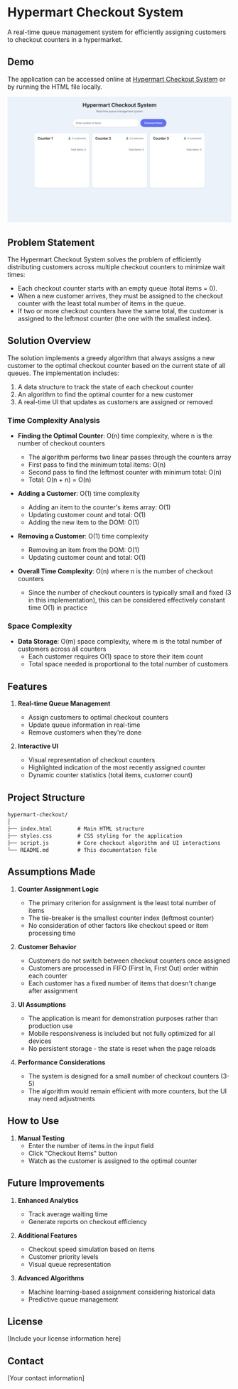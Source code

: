 # Hypermart Checkout System

A real-time queue management system for efficiently assigning customers to checkout counters in a hypermarket.

## Demo

The application can be accessed online at [Hypermart Checkout System](https://your-deployment-url.com) or by running the HTML file locally.

![Hypermart Checkout System Screenshot](screenshot.png)

## Problem Statement

The Hypermart Checkout System solves the problem of efficiently distributing customers across multiple checkout counters to minimize wait times:

- Each checkout counter starts with an empty queue (total items = 0).
- When a new customer arrives, they must be assigned to the checkout counter with the least total number of items in the queue.
- If two or more checkout counters have the same total, the customer is assigned to the leftmost counter (the one with the smallest index).

## Solution Overview

The solution implements a greedy algorithm that always assigns a new customer to the optimal checkout counter based on the current state of all queues. The implementation includes:

1. A data structure to track the state of each checkout counter
2. An algorithm to find the optimal counter for a new customer
3. A real-time UI that updates as customers are assigned or removed


### Time Complexity Analysis

- **Finding the Optimal Counter**: O(n) time complexity, where n is the number of checkout counters
  - The algorithm performs two linear passes through the counters array
  - First pass to find the minimum total items: O(n)
  - Second pass to find the leftmost counter with minimum total: O(n)
  - Total: O(n + n) = O(n)

- **Adding a Customer**: O(1) time complexity
  - Adding an item to the counter's items array: O(1)
  - Updating customer count and total: O(1)
  - Adding the new item to the DOM: O(1)

- **Removing a Customer**: O(1) time complexity
  - Removing an item from the DOM: O(1)
  - Updating customer count and total: O(1)

- **Overall Time Complexity**: O(n) where n is the number of checkout counters
  - Since the number of checkout counters is typically small and fixed (3 in this implementation), this can be considered effectively constant time O(1) in practice

### Space Complexity

- **Data Storage**: O(m) space complexity, where m is the total number of customers across all counters
  - Each customer requires O(1) space to store their item count
  - Total space needed is proportional to the total number of customers

## Features

1. **Real-time Queue Management**
   - Assign customers to optimal checkout counters
   - Update queue information in real-time
   - Remove customers when they're done

2. **Interactive UI**
   - Visual representation of checkout counters
   - Highlighted indication of the most recently assigned counter
   - Dynamic counter statistics (total items, customer count)


## Project Structure

```
hypermart-checkout/
│
├── index.html        # Main HTML structure
├── styles.css        # CSS styling for the application
├── script.js         # Core checkout algorithm and UI interactions
└── README.md         # This documentation file
```

## Assumptions Made

1. **Counter Assignment Logic**
   - The primary criterion for assignment is the least total number of items
   - The tie-breaker is the smallest counter index (leftmost counter)
   - No consideration of other factors like checkout speed or item processing time

2. **Customer Behavior**
   - Customers do not switch between checkout counters once assigned
   - Customers are processed in FIFO (First In, First Out) order within each counter
   - Each customer has a fixed number of items that doesn't change after assignment

3. **UI Assumptions**
   - The application is meant for demonstration purposes rather than production use
   - Mobile responsiveness is included but not fully optimized for all devices
   - No persistent storage - the state is reset when the page reloads

4. **Performance Considerations**
   - The system is designed for a small number of checkout counters (3-5)
   - The algorithm would remain efficient with more counters, but the UI may need adjustments

## How to Use

1. **Manual Testing**
   - Enter the number of items in the input field
   - Click "Checkout Items" button
   - Watch as the customer is assigned to the optimal counter

## Future Improvements

1. **Enhanced Analytics**
   - Track average waiting time
   - Generate reports on checkout efficiency

2. **Additional Features**
   - Checkout speed simulation based on items
   - Customer priority levels
   - Visual queue representation

3. **Advanced Algorithms**
   - Machine learning-based assignment considering historical data
   - Predictive queue management

## License

[Include your license information here]

## Contact

[Your contact information]